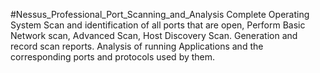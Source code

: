 #Nessus_Professional_Port_Scanning_and_Analysis
Complete Operating System Scan and identification of all ports that are open,
Perform Basic Network scan, Advanced Scan, Host Discovery Scan.
Generation and record scan reports.
Analysis of running Applications and the corresponding ports and protocols used by them.
